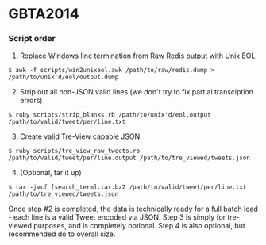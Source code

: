 GBTA2014
=======

### Script order
1. Replace Windows line termination from Raw Redis output with Unix EOL
```shell
$ awk -f scripts/win2unixeol.awk /path/to/raw/redis.dump > /path/to/unix'd/eol/output.dump
```
2. Strip out all non-JSON valid lines (we don't try to fix partial transciption errors)
```shell
$ ruby scripts/strip_blanks.rb /path/to/unix'd/eol.output /path/to/valid/tweet/per/line.txt
```
3. Create valid Tre-View capable JSON
```shell
$ ruby scripts/tre_view_raw_tweets.rb /path/to/valid/tweet/per/line.output /path/to/tre_viewed/tweets.json
```
4. (Optional, tar it up)
```shell
$ tar -jvcf [search_term].tar.bz2 /path/to/valid/tweet/per/line.txt /path/to/tre_viewed/tweets.json
```

Once step #2 is completed, the data is technically ready for a full batch load - each line is a valid
Tweet encoded via JSON.  Step 3 is simply for tre-viewed purposes, and is completely optional. Step
4 is also optional, but recommended do to overall size.

